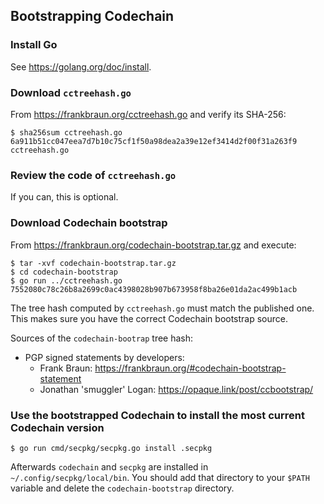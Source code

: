 Bootstrapping Codechain
-----------------------

### Install Go

See https://golang.org/doc/install.

### Download `cctreehash.go`

From https://frankbraun.org/cctreehash.go and verify its SHA-256:

    $ sha256sum cctreehash.go
    6a911b51cc047eea7d7b10c75cf1f50a98dea2a39e12ef3414d2f00f31a263f9 cctreehash.go

### Review the code of `cctreehash.go`

If you can, this is optional.

### Download Codechain bootstrap

From https://frankbraun.org/codechain-bootstrap.tar.gz and execute:

    $ tar -xvf codechain-bootstrap.tar.gz
    $ cd codechain-bootstrap
    $ go run ../cctreehash.go
    7552080c78c26b8a2699c0ac4398028b907b673958f8ba26e01da2ac499b1acb

The tree hash computed by `cctreehash.go` must match the published one.
This makes sure you have the correct Codechain bootstrap source.

Sources of the `codechain-bootrap` tree hash:

-   PGP signed statements by developers:
    -   Frank Braun: https://frankbraun.org/#codechain-bootstrap-statement
    -   Jonathan 'smuggler' Logan: https://opaque.link/post/ccbootstrap/

### Use the bootstrapped Codechain to install the most current Codechain version

    $ go run cmd/secpkg/secpkg.go install .secpkg

Afterwards `codechain` and `secpkg` are installed in
`~/.config/secpkg/local/bin`. You should add that directory to your
`$PATH` variable and delete the `codechain-bootstrap` directory.
